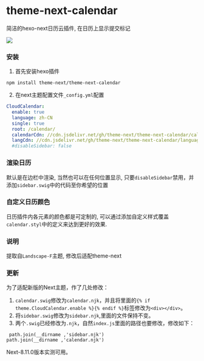 # theme-next-calendar

简洁的hexo-next日历云插件, 在日历上显示提交标记

![](example.png)

### 安装

1. 首先安装hexo插件

```shell
npm install theme-next/theme-next-calendar
```

2. 在next主题配置文件`_config.yml`配置
```yaml
CloudCalendar:
  enable: true
  language: zh-CN
  single: true
  root: /calendar/
  calendarCdn: //cdn.jsdelivr.net/gh/theme-next/theme-next-calendar/calendar.min.js
  langCdn: //cdn.jsdelivr.net/gh/theme-next/theme-next-calendar/languages.min.js
  #disableSidebar: false
```

### 渲染日历

默认是在边栏中渲染, 当然也可以在任何位置显示, 只要`disableSidebar`禁用，并添加`sidebar.swig`中的代码至你希望的位置

### 自定义日历颜色

日历插件内各元素的颜色都是可定制的, 可以通过添加自定义样式覆盖`calendar.styl`中的定义来达到更好的效果.

### 说明

提取自`Landscape-F`主题, 修改后适配theme-next

### 更新

为了适配新版的Next主题，作了几处修改：
1. `calendar.swig`修改为`calendar.njk`，并且将里面的`{% if theme.CloudCalendar.enable %}{% endif %}`标签修改为`<div></div>`。
2. 将`sidebar.swig`修改为`sidebar.njk`,里面的文件保持不变。
3. 两个`.swig`已经修改为`.njk`，自然`index.js`里面的路径也要修改，修改如下：
```
 path.join(__dirname ,'sidebar.njk')
path.join(__dirname ,'calendar.njk')
```

Next-8.11.0版本实测可用。